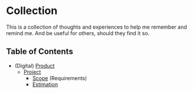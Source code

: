 # Collection

This is a collection of thoughts and experiences to help me remember and remind me. And be useful for others, should they find it so.

## Table of Contents

- (Digital) [Product](checklists/product.md) 
  - [Project](checklists/project.md) 
    - [Scope](checklists/scope.md) (Requirements) 
    - [Estimation](checklists/estimation.md) 
